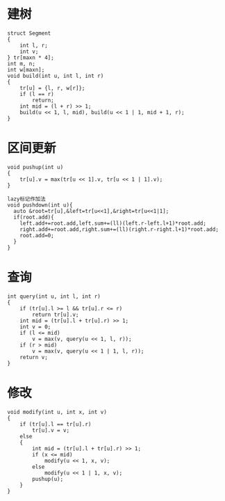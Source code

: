 # 建树
    struct Segment
    {
        int l, r;
        int v;
    } tr[maxn * 4];
    int m, n;
    int w[maxn];
    void build(int u, int l, int r)
    {
        tr[u] = {l, r, w[r]};
        if (l == r)
            return;
        int mid = (l + r) >> 1;
        build(u << 1, l, mid), build(u << 1 | 1, mid + 1, r);
    }
# 区间更新
    void pushup(int u)
    {
        tr[u].v = max(tr[u << 1].v, tr[u << 1 | 1].v);
    }
    
    lazy标记作加法
    void pushdown(int u){
      auto &root=tr[u],&left=tr[u<<1],&right=tr[u<<1|1];
      if(root.add){
        left.add+=root.add,left.sum+=(ll)(left.r-left.l+1)*root.add;
        right.add+=root.add,right.sum+=(ll)(right.r-right.l+1)*root.add;
        root.add=0;
      }
    }
# 查询
    int query(int u, int l, int r)
    {
        if (tr[u].l >= l && tr[u].r <= r)
            return tr[u].v;
        int mid = (tr[u].l + tr[u].r) >> 1;
        int v = 0;
        if (l <= mid)
            v = max(v, query(u << 1, l, r));
        if (r > mid)
            v = max(v, query(u << 1 | 1, l, r));
        return v;
    }
# 修改
    void modify(int u, int x, int v)
    {
        if (tr[u].l == tr[u].r)
            tr[u].v = v;
        else
        {
            int mid = (tr[u].l + tr[u].r) >> 1;
            if (x <= mid)
                modify(u << 1, x, v);
            else
                modify(u << 1 | 1, x, v);
            pushup(u);
        }
    }

